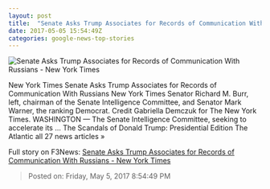 ```yaml
---
layout: post
title:  "Senate Asks Trump Associates for Records of Communication With Russians - New York Times"
date: 2017-05-05 15:54:49Z
categories: google-news-top-stories
---
```


![Senate Asks Trump Associates for Records of Communication With Russians - New York Times](https://static01.nyt.com/images/2017/05/06/us/06intel1/06intel1-facebookJumbo.jpg)

New York Times Senate Asks Trump Associates for Records of Communication With Russians New York Times Senator Richard M. Burr, left, chairman of the Senate Intelligence Committee, and Senator Mark Warner, the ranking Democrat. Credit Gabriella Demczuk for The New York Times. WASHINGTON — The Senate Intelligence Committee, seeking to accelerate its ... The Scandals of Donald Trump: Presidential Edition The Atlantic all 27 news articles »


Full story on F3News: [Senate Asks Trump Associates for Records of Communication With Russians - New York Times](http://www.f3nws.com/n/fZQBq)

> Posted on: Friday, May 5, 2017 8:54:49 PM
